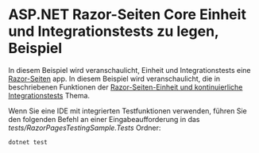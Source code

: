 # <a name="aspnet-core-razor-pages-unit-and-integration-testing-sample"></a>ASP.NET Razor-Seiten Core Einheit und Integrationstests zu legen, Beispiel

In diesem Beispiel wird veranschaulicht, Einheit und Integrationstests eine [Razor-Seiten](https://docs.microsoft.com/aspnet/core/mvc/razor-pages) app. In diesem Beispiel wird veranschaulicht, die in beschriebenen Funktionen der [Razor-Seiten-Einheit und kontinuierliche Integrationstests](https://docs.microsoft.com/aspnet/core/testing/razor-pages-testing) Thema.

Wenn Sie eine IDE mit integrierten Testfunktionen verwenden, führen Sie den folgenden Befehl an einer Eingabeaufforderung in das *tests/RazorPagesTestingSample.Tests* Ordner:

```console
dotnet test
```
